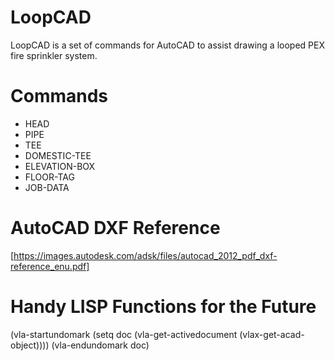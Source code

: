 # LoopCAD 
LoopCAD is a set of commands for AutoCAD to assist drawing a looped PEX fire 
sprinkler system.

# Commands
- HEAD
- PIPE
- TEE
- DOMESTIC-TEE
- ELEVATION-BOX
- FLOOR-TAG
- JOB-DATA

# AutoCAD DXF Reference
[https://images.autodesk.com/adsk/files/autocad_2012_pdf_dxf-reference_enu.pdf]

# Handy LISP Functions for the Future
 (vla-startundomark (setq doc (vla-get-activedocument (vlax-get-acad-object))))
 (vla-endundomark doc)